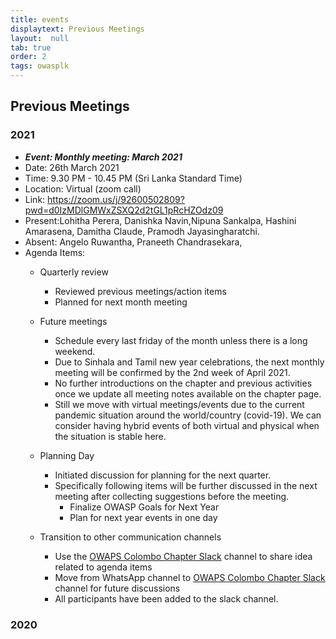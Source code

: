 ```yaml
---
title: events
displaytext: Previous Meetings
layout:  null
tab: true
order: 2
tags: owasplk 
---
```


## Previous Meetings

### 2021
* ***Event: Monthly meeting: March 2021***
* Date: 26th March 2021 
* Time: 9.30 PM - 10.45 PM (Sri Lanka Standard Time)
* Location: Virtual (zoom call)
* Link: https://zoom.us/j/92600502809?pwd=d0IzMDlGMWxZSXQ2d2tGL1pRcHZOdz09
* Present:Lohitha Perera, Danishka Navin,Nipuna Sankalpa, Hashini Amarasena, Damitha Claude, Pramodh Jayasingharatchi. 
* Absent: Angelo Ruwantha, Praneeth Chandrasekara, 
* Agenda Items:
  * Quarterly review
    * Reviewed previous meetings/action items
    * Planned for next month meeting
    
  * Future meetings 
    * Schedule every last friday of the month unless there is a long weekend.
    * Due to Sinhala and Tamil new year celebrations, the next monthly meeting will be confirmed by the 2nd week of April 2021. 
    * No further introductions on the chapter and previous activities once we update all meeting notes available on the chapter page. 
    * Still we move with virtual meetings/events due to the current pandemic situation around the world/country (covid-19). We can consider having hybrid events of both virtual and physical when the situation is stable here.

  * Planning Day
    * Initiated discussion for planning for the next quarter.
    * Specifically following items will be further discussed in the next meeting after collecting suggestions before the meeting.
      * Finalize OWASP Goals for Next Year
      * Plan for next year events in one day
      
  * Transition to other communication channels
    * Use the [OWAPS Colombo Chapter Slack](https://owasp.slack.com/messages/chapter-colombo) channel to share idea related to agenda items
    * Move from WhatsApp channel to [OWAPS Colombo Chapter Slack](https://owasp.slack.com/messages/chapter-colombo) channel for future discussions 
    * All participants have been added to the slack channel.

### 2020


